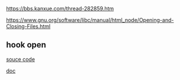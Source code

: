 https://bbs.kanxue.com/thread-282859.htm


https://www.gnu.org/software/libc/manual/html_node/Opening-and-Closing-Files.html


## hook open



[souce code](https://github.com/lattera/glibc/blob/master/io/fcntl.h#L195)

[doc](https://www.gnu.org/software/libc/manual/html_node/Opening-and-Closing-Files.html)